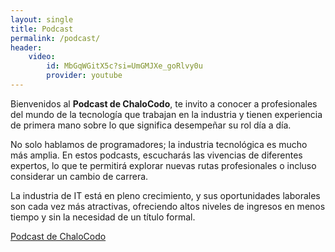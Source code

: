```yaml
---
layout: single
title: Podcast
permalink: /podcast/
header:
    video:
        id: MbGqWGitX5c?si=UmGMJXe_goRlvy0u
        provider: youtube
---
```


Bienvenidos al **Podcast de ChaloCodo**, te invito a conocer a profesionales del mundo de la tecnología que trabajan en la industria y tienen experiencia de primera mano sobre lo que significa desempeñar su rol día a día.

No solo hablamos de programadores; la industria tecnológica es mucho más amplia. En estos podcasts, escucharás las vivencias de diferentes expertos, lo que te permitirá explorar nuevas rutas profesionales o incluso considerar un cambio de carrera.

La industria de IT está en pleno crecimiento, y sus oportunidades laborales son cada vez más atractivas, ofreciendo altos niveles de ingresos en menos tiempo y sin la necesidad de un título formal.

[Podcast de ChaloCodo](https://youtube.com/playlist?list=PLjU2Ord0op_NhrhRWPG08_wyKt1Q1SSKp&si=fZYq6s-ef5LzrmDl)